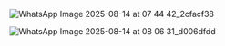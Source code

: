 ![WhatsApp Image 2025-08-14 at 07 44 42_2cfacf38](https://github.com/user-attachments/assets/c5385326-f714-47f7-b642-0c276ff00adb)

![WhatsApp Image 2025-08-14 at 08 06 31_d006dfdd](https://github.com/user-attachments/assets/27eaa7ee-2545-4110-8234-d17ec57da30d)


